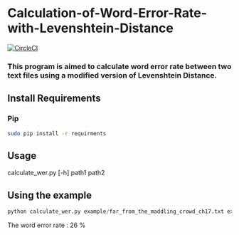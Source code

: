 # Calculation-of-Word-Error-Rate-with-Levenshtein-Distance
 
[![CircleCI](https://circleci.com/gh/lulazaria/Calculation-of-WER-with-Levenshtein-distance/tree/master.svg?style=svg)](https://circleci.com/gh/lulazaria/Calculation-of-WER-with-Levenshtein-distance/tree/master)
 
### This program is aimed to calculate word error rate between two text files using a modified version of Levenshtein Distance.

## Install Requirements

### Pip

```bash
sudo pip install -r requirments 
```

## Usage

calculate_wer.py [-h] path1 path2

## Using the example

```python 
python calculate_wer.py example/far_from_the_maddling_crowd_ch17.txt example/far_from_the_maddling_crowd_ch17(transcribed).txt
```
The word error rate : 26 %


 
